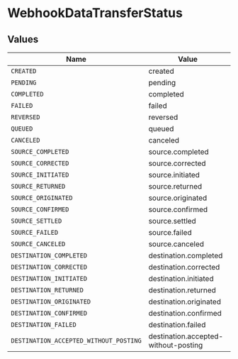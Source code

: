 # WebhookDataTransferStatus


## Values

| Name                                   | Value                                  |
| -------------------------------------- | -------------------------------------- |
| `CREATED`                              | created                                |
| `PENDING`                              | pending                                |
| `COMPLETED`                            | completed                              |
| `FAILED`                               | failed                                 |
| `REVERSED`                             | reversed                               |
| `QUEUED`                               | queued                                 |
| `CANCELED`                             | canceled                               |
| `SOURCE_COMPLETED`                     | source.completed                       |
| `SOURCE_CORRECTED`                     | source.corrected                       |
| `SOURCE_INITIATED`                     | source.initiated                       |
| `SOURCE_RETURNED`                      | source.returned                        |
| `SOURCE_ORIGINATED`                    | source.originated                      |
| `SOURCE_CONFIRMED`                     | source.confirmed                       |
| `SOURCE_SETTLED`                       | source.settled                         |
| `SOURCE_FAILED`                        | source.failed                          |
| `SOURCE_CANCELED`                      | source.canceled                        |
| `DESTINATION_COMPLETED`                | destination.completed                  |
| `DESTINATION_CORRECTED`                | destination.corrected                  |
| `DESTINATION_INITIATED`                | destination.initiated                  |
| `DESTINATION_RETURNED`                 | destination.returned                   |
| `DESTINATION_ORIGINATED`               | destination.originated                 |
| `DESTINATION_CONFIRMED`                | destination.confirmed                  |
| `DESTINATION_FAILED`                   | destination.failed                     |
| `DESTINATION_ACCEPTED_WITHOUT_POSTING` | destination.accepted-without-posting   |